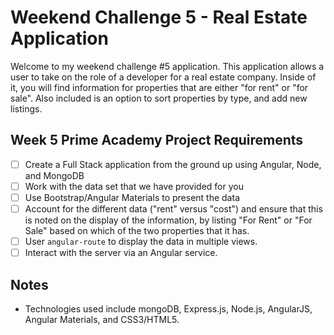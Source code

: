 # Weekend Challenge 5 - Real Estate Application

Welcome to my weekend challenge #5 application.  This application allows a user to take on the role of a developer for a real estate company. Inside of it, you will find information for properties that are either "for rent" or "for sale". Also included is an option to sort properties by type, and add new listings.


## Week 5 Prime Academy Project Requirements

- [ ] Create a Full Stack application from the ground up using Angular, Node, and MongoDB
- [ ] Work with the data set that we have provided for you
- [ ] Use Bootstrap/Angular Materials to present the data
- [ ] Account for the different data ("rent" versus "cost") and ensure that this is noted on the display of the information, by listing "For Rent" or "For Sale" based on which of the two properties that it has.
- [ ] User `angular-route` to display the data in multiple views.
- [ ] Interact with the server via an Angular service. 

## Notes
- Technologies used include mongoDB, Express.js, Node.js, AngularJS, Angular Materials, and CSS3/HTML5.
